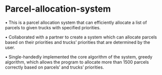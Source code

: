 # Parcel-allocation-system
• This is a parcel allocation system that can efficiently allocate a list of parcels to given trucks with specified priorities. 

• Collaborated with a partner to create a system which can allocate parcels based on their priorities and trucks’
priorities that are determined by the user.

• Single-handedly implemented the core algorithm of the system, greedy algorithm, which allows the program to
allocate more than 1500 parcels correctly based on parcels’ and trucks’ priorities.
